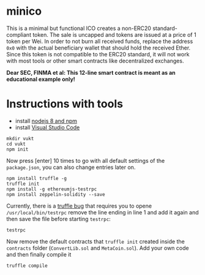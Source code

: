 # minico
This is a minimal but functional ICO creates a non-ERC20 standard-compliant token. The sale is uncapped and tokens are issued at a price of 1 token per Wei. In order to not burn all received funds, replace the address `0x0` with the actual beneficiary wallet that should hold the received Ether. Since this token is not compatible to the ERC20 standard, it will not work with most tools or other smart contracts like decentralized exchanges.

**Dear SEC, FINMA et al: This 12-line smart contract is meant as an educational example only!**

# Instructions with tools
- install [nodejs 8 and npm](https://nodejs.org/en/download/)
- install [Visual Studio Code](https://code.visualstudio.com)
```
mkdir vukt
cd vukt
npm init
```
Now press [enter] 10 times to go with all default settings of the `package.json`, you can also change entries later on.
```
npm install truffle -g
truffle init
npm install -g ethereumjs-testrpc
npm install zeppelin-solidity --save
```
Currently, there is a [truffle bug](https://github.com/ethereumjs/testrpc/issues/391) that requires you to opene `/usr/local/bin/testrpc` remove the line ending in line 1 and add it again and then save the file before starting `testrpc`:
```
testrpc
```
Now remove the default contracts that `truffle init` created inside the `contracts` folder (`ConvertLib.sol` and `MetaCoin.sol`). Add your own code and then finally compile it
```
truffle compile
```
